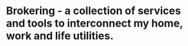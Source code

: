 # Brokering - a collection of services and tools to interconnect my home, work and life utilities.

